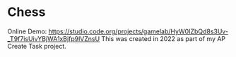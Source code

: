 # Chess
Online Demo: https://studio.code.org/projects/gamelab/HyW0IZbQd8s3Uv-_T9f7isUivYBjWA1xBjfp9lVZnsU
This was created in 2022 as part of my AP Create Task project.
